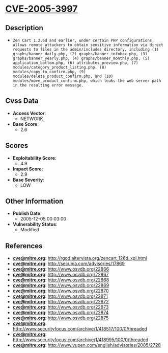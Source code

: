 
# [CVE-2005-3997](https://cve.mitre.org/cgi-bin/cvename.cgi?name=CVE-2005-3997)

## Description

- `Zen Cart 1.2.6d and earlier, under certain PHP configurations, allows remote attackers to obtain sensitive information via direct requests to files in the admin/includes directory, including (1) graphs/banner_daily.php, (2) graphs/banner_infobox.php, (3) graphs/banner_yearly.php, (4) graphs/banner_monthly.php, (5) application_bottom.php, (6) attributes_preview.php, (7) modules/category_product_listing.php, (8) modules/copy_to_confirm.php, (9) modules/delete_product_confirm.php, and (10) modules/move_product_confirm.php, which leaks the web server path in the resulting error message.`

## Cvss Data

- **Access Vector**:
  - NETWORK
- **Base Score**:
  - 2.6

## Scores

- **Exploitability Score**:
  - 4.9
- **Impact Score**:
  - 2.9
- **Base Severity**:
  - LOW

## Other Information

- **Publish Date**:
  - 2005-12-05 00:03:00
- **Vulnerability Status**:
  - Modified

## References

- **cve@mitre.org**: http://rgod.altervista.org/zencart_126d_xpl.html
- **cve@mitre.org**: http://secunia.com/advisories/17869
- **cve@mitre.org**: http://www.osvdb.org/22866
- **cve@mitre.org**: http://www.osvdb.org/22867
- **cve@mitre.org**: http://www.osvdb.org/22868
- **cve@mitre.org**: http://www.osvdb.org/22869
- **cve@mitre.org**: http://www.osvdb.org/22870
- **cve@mitre.org**: http://www.osvdb.org/22871
- **cve@mitre.org**: http://www.osvdb.org/22872
- **cve@mitre.org**: http://www.osvdb.org/22873
- **cve@mitre.org**: http://www.osvdb.org/22874
- **cve@mitre.org**: http://www.osvdb.org/22875
- **cve@mitre.org**: http://www.securityfocus.com/archive/1/418517/100/0/threaded
- **cve@mitre.org**: http://www.securityfocus.com/archive/1/418995/100/0/threaded
- **cve@mitre.org**: http://www.vupen.com/english/advisories/2005/2728
